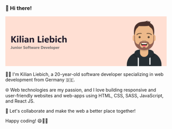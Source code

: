 ### 👋 Hi there!

![GitHub Profile Header](https://github.com/Kilian-Liebich/kilian-liebich/blob/main/header.png)

👨‍💻 I'm Kilian Liebich, a 20-year-old software developer specializing in web development from Germany 🇩🇪.

🌐 Web technologies are my passion, and I love building responsive and user-friendly websites and web-apps using HTML, CSS, SASS, JavaScript, and React JS.

🚀 Let's collaborate and make the web a better place together!

Happy coding! 😄👨‍💻
